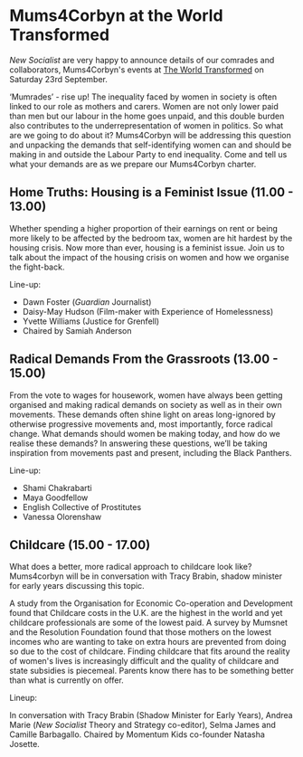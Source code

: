 Mums4Corbyn at the World Transformed
====================================

*New Socialist* are very happy to announce details of our comrades and
collaborators, Mums4Corbyn's events at [The World
Transformed](https://theworldtransformed.org/) on Saturday 23rd
September.

‘Mumrades’ - rise up! The inequality faced by women in society is often
linked to our role as mothers and carers. Women are not only lower paid
than men but our labour in the home goes unpaid, and this double burden
also contributes to the underrepresentation of women in politics. So
what are we going to do about it? Mums4Corbyn will be addressing this
question and unpacking the demands that self-identifying women can and
should be making in and outside the Labour Party to end inequality. Come
and tell us what your demands are as we prepare our Mums4Corbyn charter.

Home Truths: Housing is a Feminist Issue (11.00 - 13.00)
--------------------------------------------------------

Whether spending a higher proportion of their earnings on rent or being
more likely to be affected by the bedroom tax, women are hit hardest by
the housing crisis. Now more than ever, housing is a feminist issue.
Join us to talk about the impact of the housing crisis on women and how
we organise the fight-back.

Line-up:

-   Dawn Foster (*Guardian* Journalist)
-   Daisy-May Hudson (Film-maker with Experience of Homelessness)
-   Yvette Williams (Justice for Grenfell)
-   Chaired by Samiah Anderson

Radical Demands From the Grassroots (13.00 - 15.00)
---------------------------------------------------

From the vote to wages for housework, women have always been getting
organised and making radical demands on society as well as in their own
movements. These demands often shine light on areas long-ignored by
otherwise progressive movements and, most importantly, force radical
change. What demands should women be making today, and how do we realise
these demands? In answering these questions, we’ll be taking inspiration
from movements past and present, including the Black Panthers.

Line-up:

-   Shami Chakrabarti
-   Maya Goodfellow
-   English Collective of Prostitutes
-   Vanessa Olorenshaw

Childcare (15.00 - 17.00)
-------------------------

What does a better, more radical approach to childcare look like?
Mums4corbyn will be in conversation with Tracy Brabin, shadow minister
for early years discussing this topic.

A study from the Organisation for Economic Co-operation and Development
found that Childcare costs in the U.K. are the highest in the world and
yet childcare professionals are some of the lowest paid. A survey by
Mumsnet and the Resolution Foundation found that those mothers on the
lowest incomes who are wanting to take on extra hours are prevented from
doing so due to the cost of childcare. Finding childcare that fits
around the reality of women's lives is increasingly difficult and the
quality of childcare and state subsidies is piecemeal. Parents know
there has to be something better than what is currently on offer.

Lineup:

In conversation with Tracy Brabin (Shadow Minister for Early Years),
Andrea Marie (*New Socialist* Theory and Strategy co-editor), Selma
James and Camille Barbagallo. Chaired by Momentum Kids co-founder
Natasha Josette.
